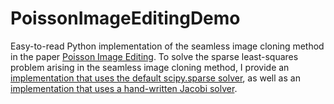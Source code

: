 PoissonImageEditingDemo
=======================

<p>
    Easy-to-read Python implementation of the seamless image cloning method in the paper <a class='urllink' href='http://www.cs.jhu.edu/~misha/Fall07/Papers/Perez03.pdf'>Poisson Image Editing</a>. To solve the sparse least-squares problem arising in the seamless image cloning method, I provide an <a class='urllink' href='http://bit.ly/12lYQMC'>implementation that uses the default scipy.sparse solver</a>, as well as an <a class='urllink' href='http://bit.ly/14tNb1z'>implementation that uses a hand-written Jacobi solver</a>.
</p>
